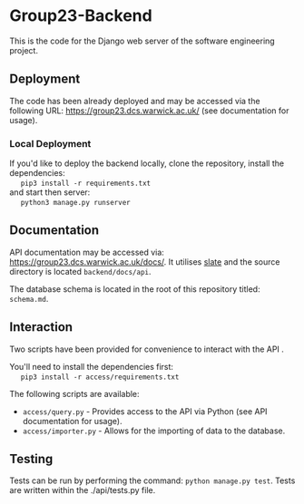 
# Group23-Backend
This is the code for the Django web server of the software engineering project. 

## Deployment
The code has been already deployed and may be accessed via the following URL:
https://group23.dcs.warwick.ac.uk/ (see documentation for usage).

### Local Deployment
If you'd like to deploy the backend locally, clone the repository, 
install the dependencies:  
&nbsp;&nbsp;&nbsp;&nbsp; `pip3 install -r requirements.txt`  
and start then server:  
&nbsp;&nbsp;&nbsp;&nbsp; `python3 manage.py runserver`

## Documentation
API documentation may be accessed via: https://group23.dcs.warwick.ac.uk/docs/. It utilises [slate](https://github.com/slatedocs/slate) and the source directory is located `backend/docs/api`.

The database schema is located in the root of this repository titled: `schema.md`.

## Interaction
Two scripts have been provided for convenience to interact with the API . 

You'll need to install the dependencies first:  
&nbsp;&nbsp;&nbsp;&nbsp; `pip3 install -r access/requirements.txt`  

The following scripts are available:
* `access/query.py` - Provides access to the API via Python (see API
  documentation for usage).
* `access/importer.py` - Allows for the importing of data to the database.


## Testing
Tests can be run by performing the command: `python manage.py test`.
Tests are written within the ./api/tests.py file.
